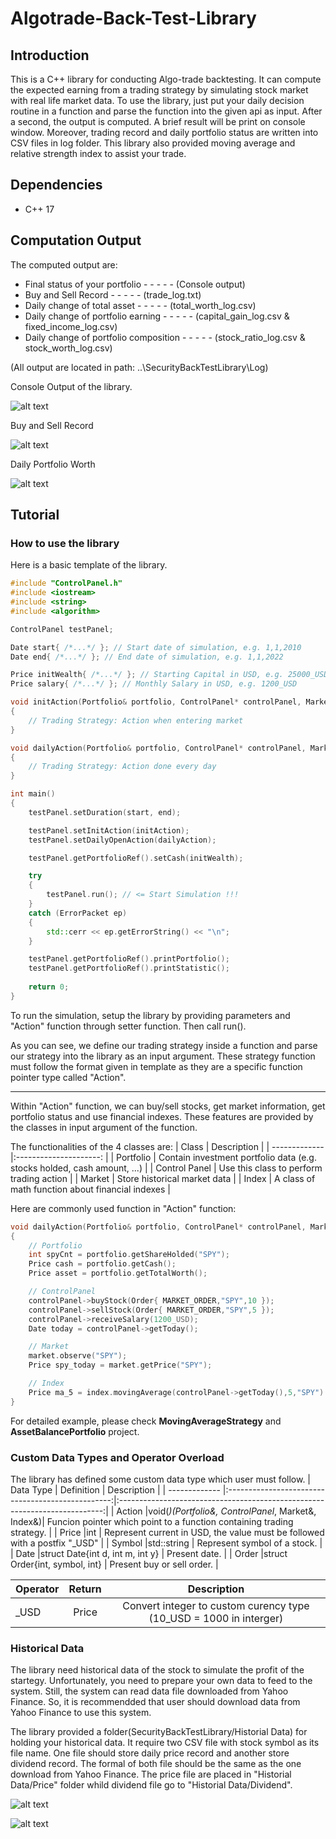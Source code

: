 # Algotrade-Back-Test-Library

## Introduction
This is a C++ library for conducting Algo-trade backtesting. It can compute the expected earning from a trading strategy by simulating stock market with real life market data. To use the library, just put your daily decision routine in a function and parse the function into the given api as input. After a second, the output is computed. A brief result will be print on console window. Moreover, trading record and daily portfolio status are written into CSV files in log folder. This library also provided moving average and relative strength index to assist your trade.

## Dependencies
- C++ 17

## Computation Output
The computed output are:
* Final status of your portfolio - - - - - (Console output)
* Buy and Sell Record - - - - - (trade_log.txt)
* Daily change of total asset - - - - - (total_worth_log.csv)
* Daily change of portfolio earning - - - - - (capital_gain_log.csv & fixed_income_log.csv)
* Daily change of portfolio composition - - - - - (stock_ratio_log.csv & stock_worth_log.csv)

(All output are located in path: ..\SecurityBackTestLibrary\Log)

Console Output of the library.

![alt text](https://github.com/jason2468087/Algotrade-Back-Test-Library/blob/master/img/console%20output.png?raw=true)

Buy and Sell Record

![alt text](https://github.com/jason2468087/Algotrade-Back-Test-Library/blob/master/img/trade%20log%20output.png?raw=true)

Daily Portfolio Worth

![alt text](https://github.com/jason2468087/Algotrade-Back-Test-Library/blob/master/img/total%20worth%20output.png?raw=true)

## Tutorial
### How to use the library

Here is a basic template of the library.
```C++
#include "ControlPanel.h"
#include <iostream>
#include <string>
#include <algorithm>

ControlPanel testPanel;

Date start{ /*...*/ }; // Start date of simulation, e.g. 1,1,2010
Date end{ /*...*/ }; // End date of simulation, e.g. 1,1,2022

Price initWealth{ /*...*/ }; // Starting Capital in USD, e.g. 25000_USD
Price salary{ /*...*/ }; // Monthly Salary in USD, e.g. 1200_USD

void initAction(Portfolio& portfolio, ControlPanel* controlPanel, Market& market, Index& index)
{
    // Trading Strategy: Action when entering market
}

void dailyAction(Portfolio& portfolio, ControlPanel* controlPanel, Market& market, Index& index)
{
    // Trading Strategy: Action done every day
}

int main()
{
    testPanel.setDuration(start, end);

    testPanel.setInitAction(initAction);
    testPanel.setDailyOpenAction(dailyAction);

    testPanel.getPortfolioRef().setCash(initWealth);

    try
    {
        testPanel.run(); // <= Start Simulation !!!
    }
    catch (ErrorPacket ep)
    {
        std::cerr << ep.getErrorString() << "\n";
    }

    testPanel.getPortfolioRef().printPortfolio();
    testPanel.getPortfolioRef().printStatistic();
    
    return 0;
}
```
To run the simulation, setup the library by providing parameters and "Action" function through setter function. Then call run().

As you can see, we define our trading strategy inside a function and parse our strategy into the library as an input argument. These strategy function must follow the format given in template as they are a specific function pointer type called "Action".
___
Within "Action" function, we can buy/sell stocks, get market information, get portfolio status and use financial indexes. These features are provided by the classes in input argument of the function.

The functionalities of the 4 classes are:
| Class         | Description                                                              |
| ------------- |:---------------------:                                                   |
| Portfolio     | Contain investment portfolio data (e.g. stocks holded, cash amount, ...) |
| Control Panel | Use this class to perform trading action                                 |
| Market        | Store historical market data                                             |
| Index         | A class of math function about financial indexes                         |

Here are commonly used function in "Action" function:
```C++
void dailyAction(Portfolio& portfolio, ControlPanel* controlPanel, Market& market, Index& index)
{
    // Portfolio
    int spyCnt = portfolio.getShareHolded("SPY");
    Price cash = portfolio.getCash();
    Price asset = portfolio.getTotalWorth();

    // ControlPanel
    controlPanel->buyStock(Order{ MARKET_ORDER,"SPY",10 });
    controlPanel->sellStock(Order{ MARKET_ORDER,"SPY",5 });
    controlPanel->receiveSalary(1200_USD);
    Date today = controlPanel->getToday();

    // Market
    market.observe("SPY");
    Price spy_today = market.getPrice("SPY");

    // Index
    Price ma_5 = index.movingAverage(controlPanel->getToday(),5,"SPY")
}
```
For detailed example, please check **MovingAverageStrategy** and **AssetBalancePortfolio** project.

### Custom Data Types and Operator Overload
The library has defined some custom data type which user must follow.
| Data Type     | Definition                                        | Description                                                                |
| ------------- |:-------------------------------------------------:|:--------------------------------------------------------------------------:|
| Action        |void(*)(Portfolio&, ControlPanel*, Market&, Index&)| Funcion pointer which point to a function containing trading strategy.     |
| Price         |int                                                | Represent current in USD, the value must be followed with a postfix "_USD" |
| Symbol        |std::string                                        | Represent symbol of a stock.                                               |
| Date          |struct Date{int d, int m, int y}                   | Present date.                                                              |
| Order         |struct Order{int, symbol, int}                     | Present buy or sell order.                                                 |

| Operator      | Return | Description                                                                |
| ------------- |:------:|:--------------------------------------------------------------------------:|
| _USD          |Price   | Convert integer to custom curency type (10_USD = 1000 in interger)         |

### Historical Data
The library need historical data of the stock to simulate the profit of the startegy. Unfortunately, you need to prepare your own data to feed to the system. Still, the system can read data file downloaded from Yahoo Finance. So, it is recommendded that user should download data from Yahoo Finance to use this system.

The library provided a folder(SecurityBackTestLibrary/Historial Data) for holding your historical data. It require two CSV file with stock symbol as its file name. One file should store daily price record and another store dividend record. The formal of both file should be the same as the one download from Yahoo Finance. The price file are placed in "Historial Data/Price" folder whild dividend file go to "Historial Data/Dividend".

![alt text](https://github.com/jason2468087/Algotrade-Back-Test-Library/blob/master/img/price%20folder.png?raw=true)

![alt text](https://github.com/jason2468087/Algotrade-Back-Test-Library/blob/master/img/dividend%20folder.png?raw=true)
